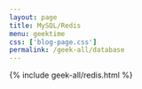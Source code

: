 ```yaml
---
layout: page
title: MySQL/Redis
menu: geektime
css: ['blog-page.css']
permalink: /geek-all/database
---
```


{% include geek-all/redis.html %}
